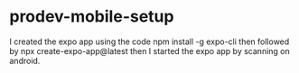 # prodev-mobile-setup

I created the expo app using the code npm install -g expo-cli
then followed by npx create-expo-app@latest
then  I started the expo app by scanning on android.